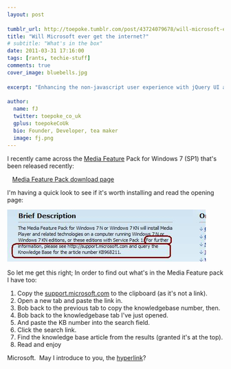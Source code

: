 ```yaml
---
layout: post

tumblr_url: http://toepoke.tumblr.com/post/43724079678/will-microsoft-ever-get-the-internet-tags-ran
title: "Will Microsoft ever get the internet?"
# subtitle: "What's in the box"
date: 2011-03-31 17:16:00
tags: [rants, techie-stuff]
comments: true
cover_image: bluebells.jpg

excerpt: "Enhancing the non-javascript user experience with jQuery UI and Fluqi"

author:
  name: fJ
  twitter: toepoke_co_uk
  gplus: toepokeCoUk 
  bio: Founder, Developer, tea maker
  image: fj.png
---
```


I recently came across the [Media Feature](http://wekeroad.com/post/4227196454/download-details-media-feature-pack-for-windows-7-n) Pack for Windows 7 (SP1) that's been released recently:

&nbsp;&nbsp;&nbsp;[Media Feature Pack download page](http://www.microsoft.com/downloads/en/details.aspx?FamilyID=31017ed3-166a-4c75-b90c-a6cef9b414c4)

I'm having a quick look to see if it's worth installing and read the opening page:

<img class="img-center" src="/images/posts/2013-03-31-will-microsoft-ever-get-the-internet.jpg" alt="" />

So let me get this right; In order to find out what's in the Media Feature pack I have too:

1. Copy the [support.microsoft.com](http://support.microsoft.com) to the clipboard (as it's not a link).
2. Open a new tab and paste the link in.
3. Bob back to the previous tab to copy the knowledgebase number, then.
4. Bob back to the knowledgebase tab I've just opened.
5. And paste the KB number into the search field.
6. Click the search link.
7. Find the knowledge base article from the results (granted it's at the top).
8. Read and enjoy

Microsoft.  May I introduce to you, the [hyperlink](http://support.microsoft.com/kb/968211)?

</rant>


	
